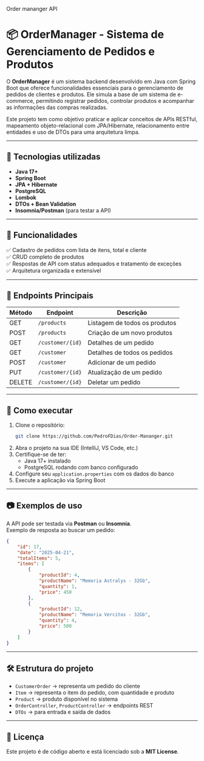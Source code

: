 Order mananger API


# 📦 OrderManager - Sistema de Gerenciamento de Pedidos e Produtos

O **OrderManager** é um sistema backend desenvolvido em Java com Spring Boot que oferece funcionalidades essenciais para o gerenciamento de pedidos de clientes e produtos. Ele simula a base de um sistema de e-commerce, permitindo registrar pedidos, controlar produtos e acompanhar as informações das compras realizadas.

Este projeto tem como objetivo praticar e aplicar conceitos de APIs RESTful, mapeamento objeto-relacional com JPA/Hibernate, relacionamento entre entidades e uso de DTOs para uma arquitetura limpa.

---

## 🚀 Tecnologias utilizadas

- **Java 17+**
- **Spring Boot**
- **JPA + Hibernate**
- **PostgreSQL**
- **Lombok**
- **DTOs + Bean Validation**
- **Insomnia/Postman** (para testar a API)

---

## 📌 Funcionalidades

✅ Cadastro de pedidos com lista de itens, total e cliente  
✅ CRUD completo de produtos  
✅ Respostas de API com status adequados e tratamento de exceções  
✅ Arquitetura organizada e extensível  

---

## 📡 Endpoints Principais

| Método | Endpoint         | Descrição                      |
|--------|------------------|-------------------------------|
| GET    | `/products`        | Listagem de todos os produtos  |
| POST   | `/products`        | Criação de um novo produtos     |
| GET    | `/customer/{id}`   | Detalhes de um pedido         |
| GET    | `/customer`   | Detalhes de todos os pedidos       |
| POST | `/customer`   | Adicionar de um pedido          |
| PUT    | `/customer/{id}`   | Atualização de um pedido      |
| DELETE    | `/customer/{id}`   | Deletar um pedido      |

---

## 🔧 Como executar

1. Clone o repositório:
   ```bash
   git clone https://github.com/PedroFDias/Order-Mananger.git
   ```
2. Abra o projeto na sua IDE (IntelliJ, VS Code, etc.)
3. Certifique-se de ter:
   - Java 17+ instalado
   - PostgreSQL rodando com banco configurado
4. Configure seu `application.properties` com os dados do banco
5. Execute a aplicação via Spring Boot

---

## 📷 Exemplos de uso

A API pode ser testada via **Postman** ou **Insomnia**.  
Exemplo de resposta ao buscar um pedido:

```json
{
	"id": 17,
	"date": "2025-04-21",
	"totalItems": 5,
	"items": [
		{
			"productId": 4,
			"productName": "Memoria Astralys - 32Gb",
			"quantity": 1,
			"price": 450
		},
		{
			"productId": 12,
			"productName": "Memoria Vercitos - 32Gb",
			"quantity": 4,
			"price": 500
		}
	]
}
```

---

## 🛠 Estrutura do projeto

- `CustomerOrder` → representa um pedido do cliente  
- `Item` → representa o item do pedido, com quantidade e produto  
- `Product` → produto disponível no sistema  
- `OrderController`, `ProductController` → endpoints REST  
- `DTOs` → para entrada e saída de dados  

---

## 📜 Licença

Este projeto é de código aberto e está licenciado sob a **MIT License**.
